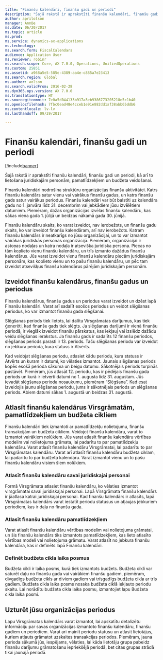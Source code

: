 ```yaml
---
title: "Finanšu kalendāri, finanšu gadi un periodi"
description: "Šajā rakstā ir aprakstīti finanšu kalendāri, finanšu gadi un periodi, kā arī to lietošana juridiskajām personām, pamatlīdzekļiem un budžeta veidošanai."
author: aprilolson
manager: AnnBe
ms.date: 06/20/2017
ms.topic: article
ms.prod: 
ms.service: dynamics-ax-applications
ms.technology: 
ms.search.form: FiscalCalendars
audience: Application User
ms.reviewer: robinr
ms.search.scope: Core, AX 7.0.0, Operations, UnifiedOperations
ms.custom: 25851
ms.assetid: a968a5e5-585e-4389-aa4e-c885a7e23413
ms.search.region: Global
ms.author: aolson
ms.search.validFrom: 2016-02-28
ms.dyn365.ops.version: AX 7.0.0
ms.translationtype: HT
ms.sourcegitcommit: 7e0a5d044133b917a3eb9386773205218e5c1b40
ms.openlocfilehash: 7fbc0ead48e4cceb1e91e882dd1af38abb65ddb6
ms.contentlocale: lv-lv
ms.lasthandoff: 09/29/2017

---
```


# <a name="fiscal-calendars-fiscal-years-and-periods"></a>Finanšu kalendāri, finanšu gadi un periodi

[!include[banner](../includes/banner.md)]


Šajā rakstā ir aprakstīti finanšu kalendāri, finanšu gadi un periodi, kā arī to lietošana juridiskajām personām, pamatlīdzekļiem un budžeta veidošanai.

Finanšu kalendāri nodrošina struktūru organizācijas finanšu aktivitātei. Katrs finanšu kalendārs satur vienu vai vairākus finanšu gadus, un katrs finanšu gads satur vairākus periodus. Finanšu kalendāri var būt balstīti uz kalendāra gadu no 1. janvāra līdz 31. decembrim vai jebkādiem jūsu izvēlētiem datumiem. Piemēram, dažas organizācijas izvēlas finanšu kalendāru, kas sākas viena gada 1. jūlijā un beidzas nākamā gada 30. jūnijā. 

Finanšu kalendāru skaits, ko varat izveidot, nav ierobežots, un finanšu gadu skaits, ko var izveidot finanšu kalendāram, arī nav ierobežots. Katram finanšu kalendārs ir neatkarīgs no jūsu organizācijai, un to var izmantot vairākas juridiskās personas organizācijā. Piemēram, organizācijai ir astoņas nodaļas un katra nodaļa ir atsevišķa juridiska persona. Piecas no tām koplieto vienu finanšu kalendāru, un trīs izmanto dažādus finanšu kalendārus. Jūs varat izveidot vienu finanšu kalendāru piecām juridiskajām personām, kas koplieto vienu un to pašu finanšu kalendāru, un pēc tam izveidot atsevišķus finanšu kalendārus pārējām juridiskajām personām.

## <a name="create-fiscal-calendars-fiscal-years-and-periods"></a>Izveidot finanšu kalendārus, finanšu gadus un periodus
Finanšu kalendārus, finanšu gadus un periodus varat izveidot un dzēst lapā Finanšu kalendāri. Varat arī sadalīt esošos periodus un veidot slēgšanas periodus, ko var izmantot finanšu gada slēgšanai. 

Slēgšanas periods tiek lietots, lai dalītu Virsgrāmatas darījumus, kas tiek ģenerēti, kad finanšu gads tiek slēgts. Ja slēgšanas darījumi ir vienā finanšu periodā, ir vieglāk izveidot finanšu pārskatus, kas iekļauj vai izslēdz dažādu veidu slēgšanas ierakstus. Ja finanšu gads ir sadalīts 12 finanšu periodos, slēgšanas periods parasti ir 13. periods. Taču slēgšanas periodu var izveidot no jebkura perioda, kura statuss ir Atvērts. 

Kad veidojat slēgšanas periodu, atlasiet kādu periodu, kura statuss ir Atvērts un kuram ir datumi, ko vēlaties izmantot. Jaunais slēgšanas periods kopēs esošā perioda sākuma un beigu datumu. Sākotnējais periods turpinās pastāvēt. Piemēram, jūs atlasāt 12. periodu, kas ir pēdējais finanšu gada periods un kurā ir ietverti datumi no 1. augusta līdz 31. augustam. Jūs ievadāt slēgšanas perioda nosaukumu, piemēram “Slēgšana”. Kad esat izveidojis jaunu slēgšanas periodu, jums ir sākotnējais periods un slēgšanas periods. Abiem datumi sākas 1. augustā un beidzas 31. augustā.

## <a name="select-fiscal-calendars-for-ledgers-fixed-assets-and-budget-cycles"></a>Atlasīt finanšu kalendārus Virsgrāmatām, pamatlīdzekļiem un budžeta cikliem
Finanšu kalendāri tiek izmantoti ar pamatlīdzekļu nolietojumu, finanšu transakcijām un budžeta cikliem. Veidojot finanšu kalendāru, varat to izmantot vairākiem nolūkiem. Jūs varat atlasīt finanšu kalendāru vērtības modelim vai nolietojuma grāmata, lai padarītu to par pamatlīdzekļu kalendāru. Varat atlasīt finanšu kalendāru Virsgrāmatai, lai padarītu to par Virsgrāmatas kalendāru. Varat arī atlasīt finanšu kalendāru budžeta ciklam, lai padarītu to par budžeta kalendāru. Varat izmantot vienu un to pašu finanšu kalendāru visiem šiem nolūkiem.

### <a name="select-a-fiscal-calendar-for-your-legal-entity"></a>Atlasīt finanšu kalendāru savai juridiskajai personai

Formā Virsgrāmata atlasiet finanšu kalendāru, ko vēlaties izmantot virsgrāmatai savai juridiskajai personai. Lapā Virsgrāmata finanšu kalendārs ir jāatlasa katrai juridiskajai personai. Kad finanšu kalendārs ir atlasīts, lapā Virsgrāmatas kalendārs varat iestatīt periodu statusus un atļaujas jebkuriem periodiem, kas ir daļa no finanšu gada.

### <a name="select-a-fiscal-calendar-for-fixed-assets"></a>Atlasīt finanšu kalendāru pamatlīdzekļiem

Varat atlasīt finanšu kalendāru vērtības modelim vai nolietojuma grāmatai, un šis finanšu kalendārs tiks izmantots pamatlīdzekļiem, kas lieto atlasīto vērtības modeli vai nolietojuma grāmatu. Varat atlasīt no jebkura finanšu kalendāra, kas ir definēts lapā Finanšu kalendāri.

### <a name="define-budget-cycle-time-spans"></a>Definēt budžeta cikla laika posmus

Budžeta cikli ir laika posms, kurā tiek izmantots budžets. Budžeta cikli var saturēt daļu no finanšu gada vai vairākiem finanšu gadiem, piemēram, divgadīgs budžeta cikls ar diviem gadiem vai trīsgadīgs budžeta cikla ar trīs gadiem. Budžeta cikla laika posms nosaka budžeta ciklā iekļauto periodu skaitu. Lai norādītu budžeta cikla laika posmu, izmantojiet lapu Budžeta cikla laika posmi.

## <a name="maintain-periods-for-your-organization"></a>Uzturēt jūsu organizācijas periodus
Lapu Virsgrāmatas kalendārs varat izmantot, lai apskatītu detalizētu informāciju par savas organizācijas izmantoto finanšu kalendāru, finanšu gadiem un periodiem. Varat arī mainīt periodu statusu un atlasīt lietotājus, kuriem atļauts grāmatot uzskaites transakcijas periodos. Piemēram, jauna perioda sākumā jūs, iespējams, vēlaties, lai kāda lietotāju grupa pabeidz finanšu darījumu grāmatošanu iepriekšējā periodā, bet citas grupas strādā tikai jaunajā periodā.







